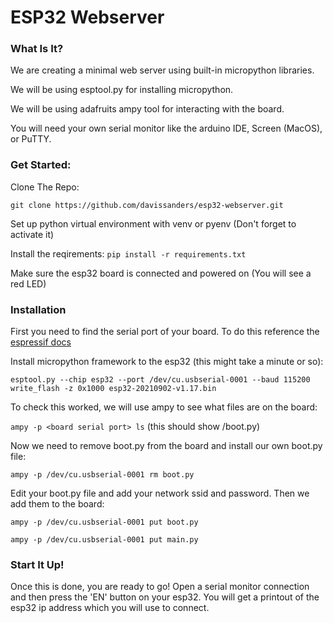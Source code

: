 # ESP32 Webserver

### What Is It?
We are creating a minimal web server using built-in micropython libraries.

We will be using esptool.py for installing micropython.

We will be using adafruits ampy tool for interacting with the board.

You will need your own serial monitor like the arduino IDE, Screen (MacOS), or PuTTY.

### Get Started:
Clone The Repo:

`git clone https://github.com/davissanders/esp32-webserver.git`

Set up python virtual environment with venv or pyenv (Don't forget to activate it)

Install the reqirements: `pip install -r requirements.txt`

Make sure the esp32 board is connected and powered on (You will see a red LED)

### Installation
First you need to find the serial port of your board. To do this reference the [espressif docs](https://docs.espressif.com/projects/esp-idf/en/latest/esp32/get-started/establish-serial-connection.html)

Install micropython framework to the esp32 (this might take a minute or so): 

`esptool.py --chip esp32 --port /dev/cu.usbserial-0001 --baud 115200 write_flash -z 0x1000 esp32-20210902-v1.17.bin`

To check this worked, we will use ampy to see what files are on the board:

`ampy -p <board serial port> ls` (this should show /boot.py)

Now we need to remove boot.py from the board and install our own boot.py file:

`ampy -p /dev/cu.usbserial-0001 rm boot.py`

Edit your boot.py file and add your network ssid and password. Then we add them to the board:

`ampy -p /dev/cu.usbserial-0001 put boot.py`

`ampy -p /dev/cu.usbserial-0001 put main.py`

### Start It Up!
Once this is done, you are ready to go! 
Open a serial monitor connection and then press the 'EN' button on your esp32.
You will get a printout of the esp32 ip address which you will use to connect.
